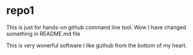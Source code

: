 # repo1
This is just for hands-on github command line tool.
Wow I have changed something in README.md file

This is very wonerful software I like guthub from the bottom of my heart.
